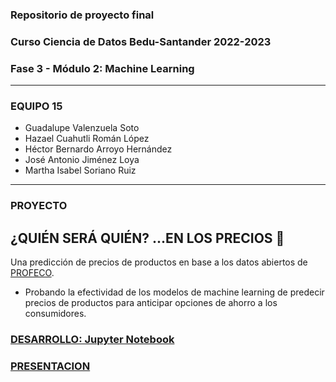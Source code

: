 ### Repositorio de proyecto final
### Curso Ciencia de Datos Bedu-Santander 2022-2023
### Fase 3 - Módulo 2: Machine Learning
---
### EQUIPO 15
- Guadalupe Valenzuela Soto
- Hazael Cuahutli Román López
- Héctor Bernardo Arroyo Hernández
- José Antonio Jiménez Loya
- Martha Isabel Soriano Ruiz
---
### PROYECTO
## **¿QUIÉN SERÁ QUIÉN? ...EN LOS PRECIOS** 🥇
Una predicción de precios de productos en base a los datos abiertos de [PROFECO](https://datos.profeco.gob.mx/datos_abiertos/).
 - Probando la efectividad de los modelos de machine learning de predecir precios de productos para anticipar opciones de ahorro a los consumidores.
### [DESARROLLO: Jupyter Notebook](https://github.com/adavals/bedu-datascience-f3m2/blob/5c56365e864c0b30179ee418458ec51aaa19e4f1/postworks_1_al_8.ipynb)
### [PRESENTACION](https://docs.google.com/presentation/d/19RcMSbea47AkGazUauUQdpVhDtqRpP_2CS6n9uJEpF0)

